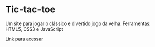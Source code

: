# Tic-tac-toe
Um site para jogar o clássico e divertido jogo da velha.
Ferramentas: HTML5, CSS3 e JavaScript

[Link para acessar](https://eduardomonteiro314.github.io/Tic-tac-toe/)

